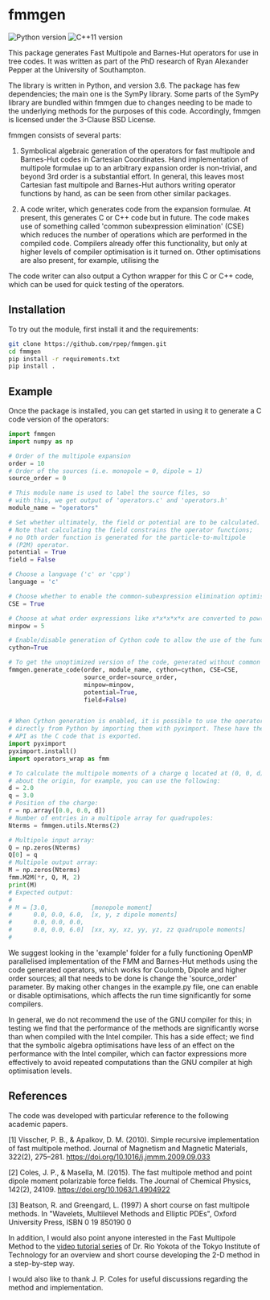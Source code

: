 # fmmgen
![Python version](https://img.shields.io/badge/Python-%3E%3D%203.6-brightgreen.svg)
![C++11 version](https://img.shields.io/badge/c%2B%2B-11-brightgreen)

This package generates Fast Multipole and Barnes-Hut operators for use in tree codes.
It was written as part of the PhD research of Ryan Alexander Pepper at the University of Southampton.

The library is written in Python, and version 3.6. The package has few dependencies; the main one is the SymPy library. Some parts of the SymPy library are bundled within fmmgen due to changes needing to be made to the underlying methods for the purposes of this code. Accordingly, fmmgen is licensed under the 3-Clause BSD License.

fmmgen consists of several parts:

1) Symbolical algebraic generation of the operators for fast multipole and Barnes-Hut codes in Cartesian Coordinates. Hand implementation of multipole formulae up to an arbitrary expansion order is non-trivial, and beyond 3rd order is a substantial effort. In general, this leaves most Cartesian fast multipole and Barnes-Hut authors writing operator functions by hand, as can be seen from other similar packages.

2) A code writer, which generates code from the expansion formulae. At present,
this generates C or C++ code but in future. The code makes use of something called 'common subexpression
elimination' (CSE) which reduces the number of operations which are performed in
the compiled code. Compilers already offer this functionality, but only at
higher levels of compiler optimisation is it turned on. Other optimisations are also present, for example, utilising the  

The code writer can also output a Cython wrapper for this C or C++ code, which can be
used for quick testing of the operators.


## Installation

To try out the module, first install it and the requirements:

```bash
git clone https://github.com/rpep/fmmgen.git
cd fmmgen
pip install -r requirements.txt
pip install .
```

## Example

Once the package is installed, you can get started in using it to generate a C code version of the operators:

```python
import fmmgen
import numpy as np

# Order of the multipole expansion
order = 10
# Order of the sources (i.e. monopole = 0, dipole = 1)
source_order = 0

# This module name is used to label the source files, so
# with this, we get output of 'operators.c' and 'operators.h'
module_name = "operators"

# Set whether ultimately, the field or potential are to be calculated.
# Note that calculating the field constrains the operator functions;
# no 0th order function is generated for the particle-to-multipole
# (P2M) operator.
potential = True
field = False

# Choose a language ('c' or 'cpp')
language = 'c'

# Choose whether to enable the common-subexpression elimination optimisation:
CSE = True

# Choose at what order expressions like x*x*x*x*x are converted to pow(x, 5)
minpow = 5

# Enable/disable generation of Cython code to allow the use of the functions from Python:
cython=True

# To get the unoptimized version of the code, generated without common subexpression elimination:
fmmgen.generate_code(order, module_name, cython=cython, CSE=CSE,
                     source_order=source_order,
                     minpow=minpow,
                     potential=True,
                     field=False)


# When Cython generation is enabled, it is possible to use the operator functions
# directly from Python by importing them with pyximport. These have the same
# API as the C code that is exported.
import pyximport
pyximport.install()
import operators_wrap as fmm

# To calculate the multipole moments of a charge q located at (0, 0, d)
# about the origin, for example, you can use the following:
d = 2.0
q = 3.0
# Position of the charge:
r = np.array([0.0, 0.0, d])
# Number of entries in a multipole array for quadrupoles:
Nterms = fmmgen.utils.Nterms(2)

# Multipole input array:
Q = np.zeros(Nterms)
Q[0] = q
# Multipole output array:
M = np.zeros(Nterms)
fmm.M2M(*r, Q, M, 2)
print(M)
# Expected output:
#
# M = [3.0,            [monopole moment]
#      0.0, 0.0, 6.0,  [x, y, z dipole moments]
#      0.0, 0.0, 0.0,
#      0.0, 0.0, 6.0]  [xx, xy, xz, yy, yz, zz quadrupole moments]
#
```

We suggest looking in the 'example' folder for a fully functioning OpenMP parallelised implementation of the FMM and Barnes-Hut methods using the code generated operators, which works for Coulomb, Dipole and higher order sources; all that needs to be done is change the 'source_order' parameter. By making other changes in the example.py file, one can enable or disable optimisations, which affects the run time significantly for some compilers.

In general, we do not recommend the use of the GNU compiler for this; in testing we find that the performance of the methods are significantly worse than when compiled with the Intel compiler. This has a side effect; we find that the symbolic algebra optimisations have less of an effect on the performance with the Intel compiler, which can factor expressions more effectively to avoid repeated computations than the GNU compiler at high optimisation levels.

## References

The code was developed with particular reference to the following academic papers.

[1] Visscher, P. B., & Apalkov, D. M. (2010). Simple recursive implementation of fast multipole method. Journal of Magnetism and Magnetic Materials, 322(2), 275–281. https://doi.org/10.1016/j.jmmm.2009.09.033

[2] Coles, J. P., & Masella, M. (2015). The fast multipole method and point dipole moment polarizable force fields. The Journal of Chemical Physics, 142(2), 24109. https://doi.org/10.1063/1.4904922

[3] Beatson, R. and Greengard, L. (1997) A short course on fast multipole methods. In "Wavelets, Multilevel Methods and Elliptic PDEs", Oxford University Press, ISBN 0 19 850190 0

In addition, I would also point anyone interested in the Fast Multipole Method to the [video tutorial series](https://www.youtube.com/playlist?list=PLpa6_YduENMF080NikNninGG-7e1hK1eQ) of Dr. Rio Yokota of the Tokyo Institute of Technology for an overview and short course developing the 2-D method in a step-by-step way.

I would also like to thank J. P. Coles for useful discussions regarding the method and implementation.
